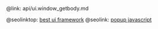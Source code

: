 @link: api/ui.window_getbody.md

@seolinktop: [best ui framework](https://webix.com)
@seolink: [popup javascript](https://webix.com/widget/popup/)